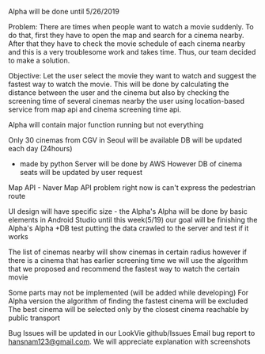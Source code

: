 Alpha will be done until 5/26/2019

Problem: There are times when people want to watch a movie suddenly. To do that, first they have to open the map and search for a cinema nearby. After that they have to check the movie schedule of each cinema nearby and this is a very troublesome work and takes time. Thus, our team decided to make a solution.

Objective: Let the user select the movie they want to watch and suggest the fastest way to watch the movie. This will be done by calculating the distance between the user and the cinema but also by checking the screening time of several cinemas nearby the user using location-based service from map api and cinema screening time api.

Alpha will contain
major function running but not everything

Only 30 cinemas from CGV in Seoul will be available
DB will be updated each day (24hours)
- made by python
Server will be done by AWS
However DB of cinema seats will be updated by user request

Map API - Naver Map API
problem right now is can't express the pedestrian route

UI design will have specific size - the Alpha's Alpha will be done by basic elements in Android Studio
until this week(5/19) our goal will be finishing the Alpha's Alpha
+DB test putting the data crawled to the server and test if it works

The list of cinemas nearby will show cinemas in certain radius however if there is a cinema that has earlier screening time
we will use the algorithm that we proposed and recommend the fastest way to watch the certain movie

Some parts may not be implemented (will be added while developing)
For Alpha version the algorithm of finding the fastest cinema will be excluded
The best cinema will be selected only by the closest cinema reachable by public transport 

Bug Issues will be updated in our LookVie github/Issues
Email bug report to hansnam123@gmail.com. We will appreciate explanation with screenshots
